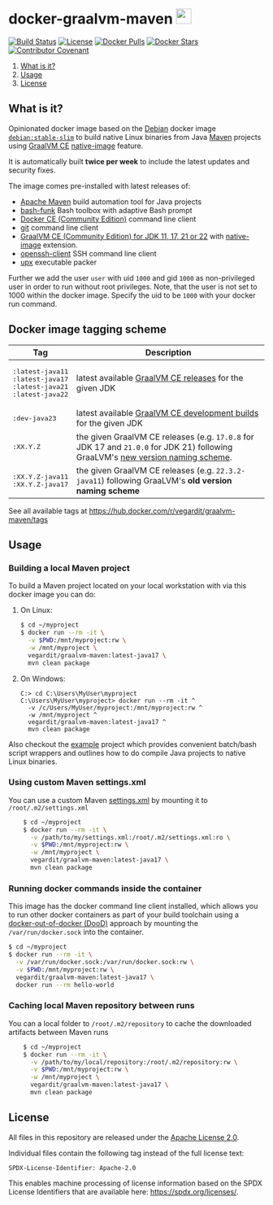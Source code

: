 # docker-graalvm-maven <a href="https://github.com/vegardit/docker-graalvm-maven/" title="GitHub Repo"><img height="30" src="https://raw.githubusercontent.com/simple-icons/simple-icons/develop/icons/github.svg?sanitize=true"></a>

[![Build Status](https://github.com/vegardit/docker-graalvm-maven/workflows/Build/badge.svg "GitHub Actions")](https://github.com/vegardit/docker-graalvm-maven/actions?query=workflow%3ABuild)
[![License](https://img.shields.io/github/license/vegardit/docker-graalvm-maven.svg?label=license)](#license)
[![Docker Pulls](https://img.shields.io/docker/pulls/vegardit/graalvm-maven.svg)](https://hub.docker.com/r/vegardit/graalvm-maven)
[![Docker Stars](https://img.shields.io/docker/stars/vegardit/graalvm-maven.svg)](https://hub.docker.com/r/vegardit/graalvm-maven)
[![Contributor Covenant](https://img.shields.io/badge/Contributor%20Covenant-v2.0%20adopted-ff69b4.svg)](CODE_OF_CONDUCT.md)

1. [What is it?](#what-is-it)
1. [Usage](#usage)
1. [License](#license)


## <a name="what-is-it"></a>What is it?

Opinionated docker image based on the [Debian](https://www.debian.org/) docker image [`debian:stable-slim`](https://hub.docker.com/_/debian?tab=tags&name=stable-slim) to
build native Linux binaries from Java [Maven](http://maven.apache.org/) projects using [GraalVM CE](https://www.graalvm.org/) [native-image](https://www.graalvm.org/reference-manual/native-image/) feature.

It is automatically built **twice per week** to include the latest updates and security fixes.

The image comes pre-installed with latest releases of:
- [Apache Maven](http://maven.apache.org/download.cgi) build automation tool for Java projects
- [bash-funk](https://github.com/vegardit/bash-funk) Bash toolbox with adaptive Bash prompt
- [Docker CE (Community Edition)](https://download.docker.com/linux/debian/dists/bullseye/pool/stable/amd64/) command line client
- [git](https://packages.debian.org/en/git) command line client
- [GraalVM CE (Community Edition) for JDK 11, 17, 21 or 22](https://www.graalvm.org/downloads/) with [native-image](https://www.graalvm.org/reference-manual/native-image/) extension.
- [openssh-client](https://packages.debian.org/en/openssh-client) SSH command line client
- [upx](https://upx.github.io/) executable packer


Further we add the user `user` with uid `1000` and gid `1000` as non-privileged user in order to run without root privileges.
Note, that the user is not set to 1000 within the docker image. Specify the uid to be `1000` with your docker run command.


## <a name="tags"></a>Docker image tagging scheme

|Tag|Description
|-|-
|<pre>:latest-java11<br>:latest-java17<br>:latest-java21<br>:latest-java22</pre> | latest available [GraalVM CE releases](https://github.com/graalvm/graalvm-ce-builds/releases) for the given JDK
|<pre>:dev-java23</pre> | latest available [GraalVM CE development builds](https://github.com/graalvm/graalvm-ce-dev-builds/releases) for the given JDK
|<pre>:XX.Y.Z</pre> | the given GraalVM CE releases (e.g. `17.0.8` for JDK 17 and `21.0.0` for JDK 21) following GraaLVM's [new version naming scheme](https://medium.com/graalvm/a-new-graalvm-release-and-new-free-license-4aab483692f5#8822).
|<pre>:XX.Y.Z-java11<br>:XX.Y.Z-java17</pre> | the given GraalVM CE releases (e.g. `22.3.2-java11`) following GraaLVM's **old version naming scheme**

See all available tags at https://hub.docker.com/r/vegardit/graalvm-maven/tags



## Usage

### Building a local Maven project

To build a Maven project located on your local workstation with via this docker image you can do:

1. On Linux:
    ```bash
    $ cd ~/myproject
    $ docker run --rm -it \
      -v $PWD:/mnt/myproject:rw \
      -w /mnt/myproject \
      vegardit/graalvm-maven:latest-java17 \
      mvn clean package
    ```

1. On Windows:
    ```batch
    C:> cd C:\Users\MyUser\myproject
    C:\Users\MyUser\myproject> docker run --rm -it ^
      -v /c/Users/MyUser/myproject:/mnt/myproject:rw ^
      -w /mnt/myproject ^
      vegardit/graalvm-maven:latest-java17 ^
      mvn clean package
    ```

Also checkout the [example](example) project which provides convenient batch/bash script wrappers and outlines how to do compile Java projects to native Linux binaries.


### Using custom Maven settings.xml

You can use a custom Maven [settings.xml](https://maven.apache.org/settings.html) by mounting it to `/root/.m2/settings.xml`

```bash
    $ cd ~/myproject
    $ docker run --rm -it \
      -v /path/to/my/settings.xml:/root/.m2/settings.xml:ro \
      -v $PWD:/mnt/myproject:rw \
      -w /mnt/myproject \
      vegardit/graalvm-maven:latest-java17 \
      mvn clean package
```


### Running docker commands inside the container

This image has the docker command line client installed, which allows you to run other docker containers as part of your build toolchain using a
[docker-out-of-docker (DooD)](http://blog.teracy.com/2017/09/11/how-to-use-docker-in-docker-dind-and-docker-outside-of-docker-dood-for-local-ci-testing/) approach
by mounting the `/var/run/docker.sock` into the container.

```bash
$ cd ~/myproject
$ docker run --rm -it \
  -v /var/run/docker.sock:/var/run/docker.sock:rw \
  -v $PWD:/mnt/myproject:rw \
  vegardit/graalvm-maven:latest-java17 \
  docker run --rm hello-world
```


### Caching local Maven repository between runs

You can a local folder to `/root/.m2/repository` to cache the downloaded artifacts between Maven runs

```bash
    $ cd ~/myproject
    $ docker run --rm -it \
      -v /path/to/my/local/repository:/root/.m2/repository:rw \
      -v $PWD:/mnt/myproject:rw \
      -w /mnt/myproject \
      vegardit/graalvm-maven:latest-java17 \
      mvn clean package
```



## <a name="license"></a>License

All files in this repository are released under the [Apache License 2.0](LICENSE.txt).

Individual files contain the following tag instead of the full license text:
```
SPDX-License-Identifier: Apache-2.0
```

This enables machine processing of license information based on the SPDX License Identifiers that are available here: https://spdx.org/licenses/.
